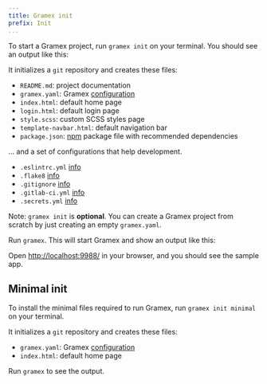 ```yaml
---
title: Gramex init
prefix: Init
...
```


To start a Gramex project, run `gramex init` on your terminal. You should see an output like this:

<link rel="stylesheet" type="text/css" href="../node_modules/asciinema-player/resources/public/css/asciinema-player.css">
<asciinema-player src="gramex-init.rec" cols="100" rows="20" idle-time-limit="0.5" font-size=""></asciinema-player>

It initializes a `git` repository and creates these files:

- `README.md`: project documentation
- `gramex.yaml`: Gramex [configuration](../config/)
- `index.html`: default home page
- `login.html`: default login page
- `style.scss`: custom SCSS styles page
- `template-navbar.html`: default navigation bar
- `package.json`: [npm](https://www.npmjs.com/) package file with recommended dependencies

... and a set of configurations that help development.

- `.eslintrc.yml` [info](https://eslint.org/docs/user-guide/configuring)
- `.flake8` [info](http://flake8.pycqa.org/en/latest/user/configuration.html)
- `.gitignore` [info](https://git-scm.com/docs/gitignore)
- `.gitlab-ci.yml` [info](https://docs.gitlab.com/ce/ci/yaml/)
- `.secrets.yml` [info](../deploy/#secretsyaml)

Note: `gramex init` is **optional**. You can create a Gramex project from scratch by just creating
an empty `gramex.yaml`.

Run `gramex`. This will start Gramex and show an output like this:

<asciinema-player src="gramex-run.rec" cols="100" rows="20" idle-time-limit="0.5" font-size=""></asciinema-player>

Open <http://localhost:9988/> in your browser, and you should see the sample app.


## Minimal init

To install the minimal files required to run Gramex, run `gramex init minimal` on your terminal.

<asciinema-player src="gramex-init-minimal.rec" cols="100" rows="20" idle-time-limit="0.5" font-size=""></asciinema-player>

It initializes a `git` repository and creates these files:

- `gramex.yaml`: Gramex [configuration](../config/)
- `index.html`: default home page

Run `gramex` to see the output.

<script src="../node_modules/asciinema-player/resources/public/js/asciinema-player.js"></script>
